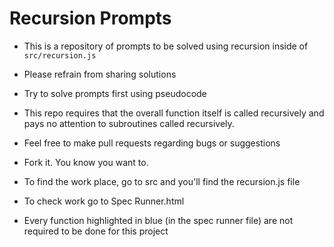 # Recursion Prompts
- This is a repository of prompts to be solved using recursion inside of `src/recursion.js`
- Please refrain from sharing solutions
- Try to solve prompts first using pseudocode
- This repo requires that the overall function itself is called recursively and pays no attention to subroutines called recursively.
- Feel free to make pull requests regarding bugs or suggestions
- Fork it.  You know you want to.

- To find the work place, go to src and you'll find the recursion.js file
- To check work go to Spec Runner.html
- Every function highlighted in blue (in the spec runner file) are not required to be done for this project
